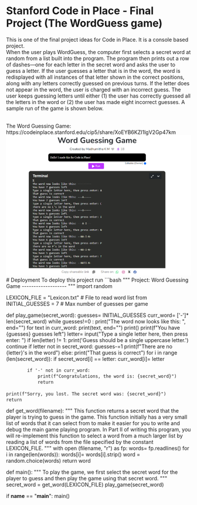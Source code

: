 # Stanford Code in Place - Final Project (The WordGuess game)
This is one of the final project ideas for Code in Place. It is a console based project.
<br>
When the user plays WordGuess, the computer first selects a secret word at random from a list built into the program. The program then prints out a row of dashes—one for each letter in the secret word and asks the user to guess a letter. If the user guesses a letter that is in the word, the word is redisplayed with all instances of that letter shown in the correct positions, along with any letters correctly guessed on previous turns. If the letter does not appear in the word, the user is charged with an incorrect guess. The user keeps guessing letters until either (1) the user has correctly guessed all the letters in the word or (2) the user has made eight incorrect guesses. A sample run of the game is shown below.

<br>
The Word Guessing Game: https://codeinplace.stanford.edu/cip5/share/XoEYB6KZI1lgV2Gp47km

<br>
<img src="https://github.com/madhumi2611/code-in-place-final-project/blob/main/SampleRun.png">
<br>
# Deployment
To deploy this project run
```bash
"""
Project: Word Guessing Game
-------------------
"""
import random

LEXICON_FILE = "Lexicon.txt"  # File to read word list from
INITIAL_GUESSES = 7           # Max number of guesses per game


def play_game(secret_word):
    guesses= INITIAL_GUESSES
    curr_word= ['-']* len(secret_word)
    while guesses!=0 :
        print("The word now looks like this: ", end="")
        for text in curr_word:
            print(text, end="")
        print()
        print(f"You have {guesses} guesses left")
        letter= input("Type a single letter here, then press enter: ")
        if len(letter) != 1:
            print('Guess should be a single uppercase letter.')
            continue
        if letter not in secret_word:
            guesses-=1
            print(f"There are no {letter}'s in the word")
        else:
            print("That guess is correct")
            for i in range (len(secret_word)):
                if secret_word[i] == letter:
                    curr_word[i]= letter

            if '-' not in curr_word:
                print(f"Congratulations, the word is: {secret_word}")
                return

    print(f"Sorry, you lost. The secret word was: {secret_word}")
    return

def get_word(filename):
    """
    This function returns a secret word that the player is trying
    to guess in the game.  This function initially has a very small
    list of words that it can select from to make it easier for you
    to write and debug the main game playing program.  In Part II of
    writing this program, you will re-implement this function to
    select a word from a much larger list by reading a list of words
    from the file specified by the constant LEXICON_FILE.
    """
    with open (filename, "r") as fp:
        words= fp.readlines()
        for i in range(len(words)):
            words[i]= words[i].strip()
        word = random.choice(words)
        return word

def main():
    """
    To play the game, we first select the secret word for the
    player to guess and then play the game using that secret word.
    """
    secret_word = get_word(LEXICON_FILE)
    play_game(secret_word)

if __name__ == "__main__":
    main()
```
